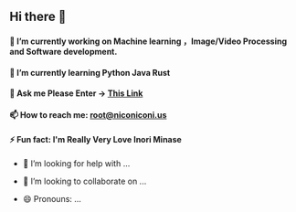 ## Hi there 👋



#### 🔭 I’m currently working on Machine learning ，Image/Video Processing and Software development.
 
#### 🌱 I’m currently learning Python Java Rust
  
#### 💬 Ask me Please Enter → [This Link](https://blog.yazawaniko.com/index.php/white-1.html "This Link")
 
#### 📫 How to reach me: root@niconiconi.us

#### ⚡ Fun fact: I'm Really Very Love Inori Minase


- 🤔 I’m looking for help with ...

- 👯 I’m looking to collaborate on ...

- 😄 Pronouns: ...
